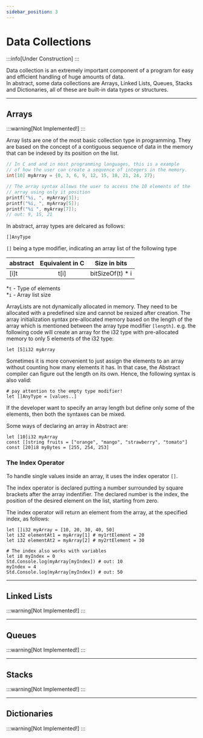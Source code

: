 ```yaml
---
sidebar_position: 3
---
```


# Data Collections
:::info[Under Construction]
:::

Data collection is an extremely important component of a program for easy and efficient handling of huge amounts of data. \
In abstract, some data collections are Arrays, Linked Lists, Queues, Stacks and Dictionaries, all of these are
built-in data types or structures.

---
## Arrays
:::warning[Not Implemented!]
:::

Array lists are one of the most basic collection type in programming. They are based on the concept of a contiguous
sequence of data in the memory that can be indexed by its position on the list.

```C
// In C and and in most programming languages, this is a example
// of how the user can create a sequence of integers in the memory.
int[10] myArray = {0, 3, 6, 9, 12, 15, 18, 21, 24, 27};

// The array syntax allows the user to access the 10 elements of the
// array using only it position
printf("%i, ", myArray[3]);
printf("%i, ", myArray[5]);
printf("%i ", myArray[7]);
// out: 9, 15, 21
```

In abstract, array types are delcared as follows:
```
[]AnyType
```
`[]` being a type modifier, indicating an array list of the following type

| abstract | Equivalent in C | Size in bits     |
|----------|:---------------:|:----------------:|
| [i]t     | t[i]            | bitSizeOf(t) * i |

*`t` - Type of elements \
*`i` - Array list size

ArrayLists are not dynamically allocated in memory. They need to be allocated with a predefined size and cannot be resized
after creation. 
The array initialization syntax pre-allocated memory based on the length of the array which is
mentioned between the array type modifier `[length]`. e.g. the following code will create an array for
the i32 type with pre-allocated memory to only 5 elements of the i32 type:
```abs
let [5]i32 myArray
```

Sometimes it is more convenient to just assign the elements to an array without counting how many elements it has.
In that case, the Abstract compiler can figure out the length on its own. Hence, the following syntax is also valid:
```abs
# pay attention to the empty type modifier!
let []AnyType = [values..]
```

If the developer want to specify an array length but define only some of the elements, then
both the syntaxes can be mixed.

Some ways of declaring an array in Abstract are:
```abs
let [10]i32 myArray
const []string fruits = ["orange", "mango", "strawberry", "tomato"]
const [20]i8 myBytes = [255, 254, 253]
```

### The Index Operator
To handle single values inside an array, it uses the index operator `[]`.

The index operator is declared putting a number surrounded by square brackets after the array indentifier.
The declared number is the index, the position of the desired element on the list, starting from zero.

The index operator will return an element from the array, at the specified index, as follows:
```abs
let []i32 myArray = [10, 20, 30, 40, 50]
let i32 elementAt1 = myArray[1] # my1rtElement = 20
let i32 elementAt2 = myArray[2] # my2rtElement = 30

# The index also works with variables
let i8 myIndex = 0
Std.Console.log(myArray[myIndex]) # out: 10
myIndex = 4
Std.Console.log(myArray[myIndex]) # out: 50
```


---
## Linked Lists
:::warning[Not Implemented!]
:::

---
## Queues
:::warning[Not Implemented!]
:::

---
## Stacks
:::warning[Not Implemented!]
:::

---
## Dictionaries
:::warning[Not Implemented!]
:::
